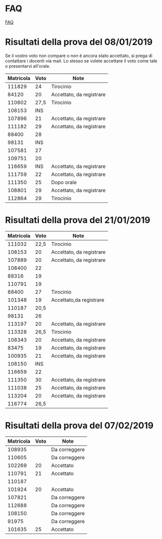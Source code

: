# FAQ

<a href="http://hipert.unimore.it/people/paolob/pub/Calcolo_Parallelo/FAQ.html">FAQ</a>

# Risultati della prova del 08/01/2019

Se il vostro voto non compare o non è ancora stato accettato, si prega di contattare i docenti via mail.
Lo stesso se volete accettare il voto come tale o presentarvi all'orale.

Matricola | Voto | Note
----------|------|-----
111829 |	24	|	Tirocinio
84120	 |  20  | Accettato, da registrare
110602 | 27,5 |	Tirocinio
108153 | INS	|
107896 |	21	| Accettato, da registrare
111182 |	29	| Accettato, da registrare
88400	 |  28	|	
98131	 | INS	|	
107581 |	27	|
109751 |	20	|
116659 | INS  |	Accettato, da registrare
111759 |	22	| Accettato, da registrare
111350 |	25	| Dopo orale
108801 |	29	| Accettato, da registrare
112864 |	29	| Tirocinio


# Risultati della prova del 21/01/2019

Matricola | Voto | Note
----------|------|-----
111032|	22,5	|	Tirocinio
108153|	20|	Accettato, da registrare	
107889|	20|	Accettato, da registrare	
108400|	22|		
88316	|19|		
110791|	19|		
88400	|27	|	Tirocinio
101348|	19| Accettato,da registrare
110187|	20,5|		
98131|	26|		
113197|	20|	Accettato, da registrare	
113328|	26,5|		Tirocinio
108343|	20	|	Accettato, da registrare
83475|	19|	Accettato, da registrare	
100935|	21|	Accettato, da registrare
108150|	INS|		
116659|	22|		
111350|	30|	Accettato, da registrare
111038|	25| Accettato, da registrare		
113204|	20	|	Accettato, da registrare	
116774|	26,5|		

# Risultati della prova del 07/02/2019

Matricola | Voto | Note
----------|------|-----
108935	|		|	Da correggere
110605	|		|	Da correggere
102269	|	20	|	Accettato
110791	|	21	|	Accettato
110187	|		|	
101924	|	20	|	Accettato
107821	|		|	Da correggere
112688	|		|	Da correggere
108150	|		|	Da correggere
91975	|		|	Da correggere
101635	|	25	|	Accettato
